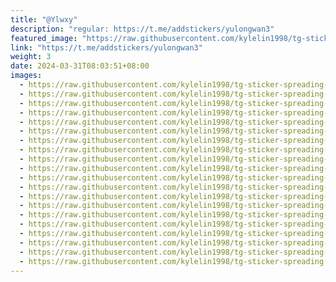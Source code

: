 ```yaml
---
title: "@Ylwxy"
description: "regular: https://t.me/addstickers/yulongwan3"
featured_image: "https://raw.githubusercontent.com/kylelin1998/tg-sticker-spreading-worldwide-images/main/img/045b877d-1913-4393-b48d-728751f7017e.jpg"
link: "https://t.me/addstickers/yulongwan3"
weight: 3
date: 2024-03-31T08:03:51+08:00
images:
  - https://raw.githubusercontent.com/kylelin1998/tg-sticker-spreading-worldwide-images/main/img/045b877d-1913-4393-b48d-728751f7017e.jpg
  - https://raw.githubusercontent.com/kylelin1998/tg-sticker-spreading-worldwide-images/main/img/e5ae22cd-59e3-45d5-86b8-90a1f5dd1285.jpg
  - https://raw.githubusercontent.com/kylelin1998/tg-sticker-spreading-worldwide-images/main/img/7b17e4b1-9a22-483e-b6b1-e3fba93544a2.jpg
  - https://raw.githubusercontent.com/kylelin1998/tg-sticker-spreading-worldwide-images/main/img/3d9d65ba-f803-4fa3-bdcb-9cbe049116e1.jpg
  - https://raw.githubusercontent.com/kylelin1998/tg-sticker-spreading-worldwide-images/main/img/68fcda02-5ed4-4b23-b678-7de116c6134d.jpg
  - https://raw.githubusercontent.com/kylelin1998/tg-sticker-spreading-worldwide-images/main/img/f6f987a1-bd90-49ff-9ac8-d316638bb6a3.jpg
  - https://raw.githubusercontent.com/kylelin1998/tg-sticker-spreading-worldwide-images/main/img/d781a1e7-ae86-43fd-9371-5d780c8ecf7c.jpg
  - https://raw.githubusercontent.com/kylelin1998/tg-sticker-spreading-worldwide-images/main/img/0ba0f7f9-f380-43b0-ab31-1168c3719253.jpg
  - https://raw.githubusercontent.com/kylelin1998/tg-sticker-spreading-worldwide-images/main/img/8053c845-8731-4761-8e3d-338d06eb5c28.jpg
  - https://raw.githubusercontent.com/kylelin1998/tg-sticker-spreading-worldwide-images/main/img/693d7e76-d1cd-4f4a-bdc4-eb3c4a3b5df1.jpg
  - https://raw.githubusercontent.com/kylelin1998/tg-sticker-spreading-worldwide-images/main/img/bff97a52-f983-4d33-9331-de1d68f95a50.jpg
  - https://raw.githubusercontent.com/kylelin1998/tg-sticker-spreading-worldwide-images/main/img/6e44fd00-cb4d-402e-aeec-2709bbbfa6d4.jpg
  - https://raw.githubusercontent.com/kylelin1998/tg-sticker-spreading-worldwide-images/main/img/98f7e7af-1112-40d7-9c74-aa2e6f7489f8.jpg
  - https://raw.githubusercontent.com/kylelin1998/tg-sticker-spreading-worldwide-images/main/img/b016d3b3-ff36-4790-bef6-4a3e4989b059.jpg
  - https://raw.githubusercontent.com/kylelin1998/tg-sticker-spreading-worldwide-images/main/img/3e26ffae-49bf-43f1-8bef-676e0774a44b.jpg
  - https://raw.githubusercontent.com/kylelin1998/tg-sticker-spreading-worldwide-images/main/img/62894170-86d8-4fd8-97e9-90c11f52ee80.jpg
  - https://raw.githubusercontent.com/kylelin1998/tg-sticker-spreading-worldwide-images/main/img/26f22670-97aa-44ed-9b94-ebf8f12f8091.jpg
  - https://raw.githubusercontent.com/kylelin1998/tg-sticker-spreading-worldwide-images/main/img/087be402-2b55-4172-9e3a-884a9f94e7e0.jpg
  - https://raw.githubusercontent.com/kylelin1998/tg-sticker-spreading-worldwide-images/main/img/20bc966e-da72-4516-91e3-0058299fecc2.jpg
  - https://raw.githubusercontent.com/kylelin1998/tg-sticker-spreading-worldwide-images/main/img/9b752ad0-ca4e-45a4-8177-38ae71ae9ee0.jpg
---
```

